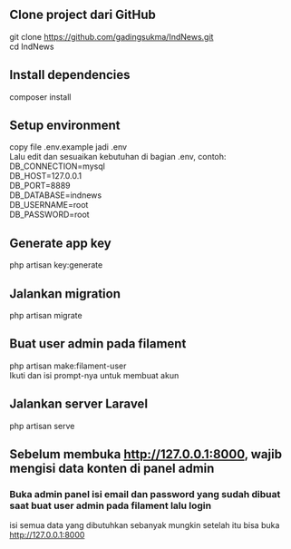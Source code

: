 ## Clone project dari GitHub
git clone https://github.com/gadingsukma/IndNews.git  
cd IndNews  
## Install dependencies
composer install  
## Setup environment
copy file .env.example jadi .env  
Lalu edit dan sesuaikan kebutuhan di bagian .env, contoh:  
DB_CONNECTION=mysql  
DB_HOST=127.0.0.1  
DB_PORT=8889  
DB_DATABASE=indnews  
DB_USERNAME=root  
DB_PASSWORD=root  
## Generate app key
php artisan key:generate  
## Jalankan migration
php artisan migrate  
## Buat user admin pada filament
php artisan make:filament-user  
Ikuti dan isi prompt-nya untuk membuat akun  
## Jalankan server Laravel
php artisan serve  
## Sebelum membuka http://127.0.0.1:8000, wajib mengisi data konten di panel admin
### Buka admin panel isi email dan password yang sudah dibuat saat buat user admin pada filament lalu login
isi semua data yang dibutuhkan sebanyak mungkin setelah itu bisa buka http://127.0.0.1:8000







